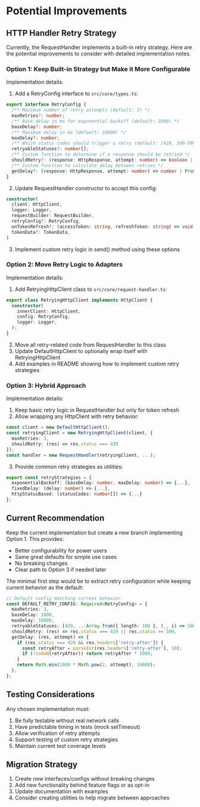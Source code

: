 # Potential Improvements

## HTTP Handler Retry Strategy

Currently, the RequestHandler implements a built-in retry strategy. Here are the potential
improvements to consider with detailed implementation notes.

### Option 1: Keep Built-in Strategy but Make it More Configurable

Implementation details:

1. Add a RetryConfig interface to `src/core/types.ts`:

```typescript
export interface RetryConfig {
  /** Maximum number of retry attempts (default: 3) */
  maxRetries?: number;
  /** Base delay in ms for exponential backoff (default: 1000) */
  baseDelay?: number;
  /** Maximum delay in ms (default: 10000) */
  maxDelay?: number;
  /** Which status codes should trigger a retry (default: [429, 500-599]) */
  retryableStatuses?: number[];
  /** Custom function to determine if a response should be retried */
  shouldRetry?: (response: HttpResponse, attempt: number) => boolean | Promise<boolean>;
  /** Custom function to calculate delay between retries */
  getDelay?: (response: HttpResponse, attempt: number) => number | Promise<number>;
}
```

2. Update RequestHandler constructor to accept this config:

```typescript
constructor(
  client: HttpClient,
  logger: Logger,
  requestBuilder: RequestBuilder,
  retryConfig?: RetryConfig,
  onTokenRefresh?: (accessToken: string, refreshToken: string) => void | Promise<void>,
  tokenData?: TokenData,
)
```

3. Implement custom retry logic in send() method using these options

### Option 2: Move Retry Logic to Adapters

Implementation details:

1. Add RetryingHttpClient class to `src/core/request-handler.ts`:

```typescript
export class RetryingHttpClient implements HttpClient {
  constructor(
    innerClient: HttpClient,
    config: RetryConfig,
    logger: Logger,
  );
}
```

2. Move all retry-related code from RequestHandler to this class
3. Update DefaultHttpClient to optionally wrap itself with RetryingHttpClient
4. Add examples in README showing how to implement custom retry strategies

### Option 3: Hybrid Approach

Implementation details:

1. Keep basic retry logic in RequestHandler but only for token refresh
2. Allow wrapping any HttpClient with retry behavior:

```typescript
const client = new DefaultHttpClient();
const retryingClient = new RetryingHttpClient(client, {
  maxRetries: 3,
  shouldRetry: (res) => res.status === 429
});
const handler = new RequestHandler(retryingClient, ...);
```

3. Provide common retry strategies as utilities:

```typescript
export const retryStrategies = {
  exponentialBackoff: (baseDelay: number, maxDelay: number) => {...},
  fixedDelay: (delay: number) => {...},
  httpStatusBased: (statusCodes: number[]) => {...}
};
```

## Current Recommendation

Keep the current implementation but create a new branch implementing Option 1. This provides:

- Better configurability for power users
- Same great defaults for simple use cases
- No breaking changes
- Clear path to Option 3 if needed later

The minimal first step would be to extract retry configuration while keeping current behavior as the
default:

```typescript
// Default config matching current behavior
const DEFAULT_RETRY_CONFIG: Required<RetryConfig> = {
  maxRetries: 3,
  baseDelay: 1000,
  maxDelay: 10000,
  retryableStatuses: [429, ...Array.from({ length: 100 }, (_, i) => 500 + i)],
  shouldRetry: (res) => res.status === 429 || res.status >= 500,
  getDelay: (res, attempt) => {
    if (res.status === 429 && res.headers['retry-after']) {
      const retryAfter = parseInt(res.headers['retry-after'], 10);
      if (!isNaN(retryAfter)) return retryAfter * 1000;
    }
    return Math.min(1000 * Math.pow(2, attempt), 10000);
  },
};
```

## Testing Considerations

Any chosen implementation must:

1. Be fully testable without real network calls
2. Have predictable timing in tests (mock setTimeout)
3. Allow verification of retry attempts
4. Support testing of custom retry strategies
5. Maintain current test coverage levels

## Migration Strategy

1. Create new interfaces/configs without breaking changes
2. Add new functionality behind feature flags or as opt-in
3. Update documentation with examples
4. Consider creating utilities to help migrate between approaches
